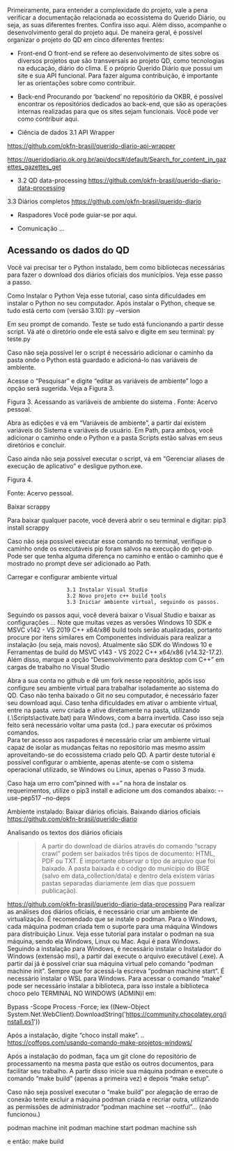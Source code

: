 Primeiramente, para entender a complexidade do projeto, vale a pena verificar a documentação relacionada ao ecossistema do Querido Diário, ou seja, as suas diferentes frentes. Confira isso aqui. Além disso, acompanhe o desenvolvimento geral do projeto aqui.
De maneira geral, é possível organizar o projeto do QD em cinco diferentes frentes:

- Front-end
O front-end se refere ao desenvolvimento de sites sobre os diversos projetos que são transversais ao projeto QD, como tecnologias na educação, diário do clima. E o próprio Querido Diário que possui um site e sua API funcional. Para fazer alguma contribuição, é importante ler as orientações sobre como contribuir.

- Back-end
Procurando por ‘backend’ no repositório da OKBR, é possível encontrar os repositórios dedicados ao back-end, que são as operações internas realizadas para que os sites sejam funcionais. Você pode ver como contribuir aqui.

- Ciência de dados
3.1 API Wrapper

https://github.com/okfn-brasil/querido-diario-api-wrapper

https://queridodiario.ok.org.br/api/docs#/default/Search_for_content_in_gazettes_gazettes_get


- 3.2 QD data-processing
https://github.com/okfn-brasil/querido-diario-data-processing

3.3 Diários completos
https://github.com/okfn-brasil/querido-diario

- Raspadores
Você pode guiar-se por aqui.

- Comunicação
…

## **Acessando os dados do QD**

Você vai precisar ter o Python instalado, bem como bibliotecas necessárias para fazer o download dos diários oficiais dos municípios. Veja esse passo a passo.

Como Instalar o Python
Veja esse tutorial, caso sinta dificuldades em instalar o Python no seu computador.
Após instalar o Python, cheque se tudo está certo com (versão 3.10):
py –version 

Em seu prompt de comando. Teste se tudo está funcionando a partir desse script.
Vá até o diretório onde ele está salvo e digite em seu terminal:
py teste.py

Caso não seja possível ler o script é necessário adicionar o caminho da pasta onde o Python está guardado e adicioná-lo nas variáveis de ambiente.

Acesse o “Pesquisar” e digite “editar as variáveis de ambiente” logo a opção será sugerida. Veja a Figura 3.

Figura 3. Acessando as variáveis de ambiente do sistema
. 
Fonte: Acervo pessoal.

Abra as edições e vá em “Variáveis de ambiente”, a partir daí existem variáveis do Sistema e variáveis de usuário. Em Path, para ambos, você adicionar o caminho onde o Python e a pasta Scripts estão salvas em seus diretórios e concluir. 

Caso ainda não seja possível executar o script, vá em “Gerenciar aliases de execução de aplicativo” e desligue python.exe.

Figura 4. 

Fonte: Acervo pessoal.

Baixar scrappy

Para baixar qualquer pacote, você deverá abrir o seu terminal e digitar:
pip3 install scrappy

Caso não seja possível executar esse comando no terminal, verifique o caminho onde os executáveis pip foram salvos na execução do get-pip. Pode ser que tenha alguma diferença no caminho e então o caminho que é mostrado no prompt deve ser adicionado ao Path.

Carregar e configurar ambiente virtual

                       3.1 Instalar Visual Studio
                       3.2 Novo projeto c++ build tools
                       3.3 Iniciar ambiente virtual, seguindo os passos. 

Seguindo os passos aqui, você deverá baixar o Visual Studio e baixar as configurações … Note que muitas vezes as versões Windows 10 SDK e MSVC v142 - VS 2019 C++ x64/x86 build tools serão atualizadas, portanto procure por itens similares em Componentes individuais para realizar a instalação (ou seja, mais novos). Atualmente são SDK do Windows 10 e Ferramentas de build do MSVC v143 - VS 2022 C++ x64/x86 (v14.32-17.2). Além disso, marque a opção “Desenvolvimento para desktop com C++” em cargas de trabalho no Visual Studio


Abra a sua conta no github e dê um fork nesse repositório, após isso configure seu ambiente virtual para trabalhar isoladamente ao sistema do QD. Caso não tenha baixado o Git no seu computador, é necessário fazer seu download aqui. 
Caso tenha dificuldades em ativar o ambiente virtual, entre na pasta .venv criada e ative diretamente na pasta, utilizando (.\Scripts\activate.bat) para Windows, com a barra invertida. Caso isso seja feito será necessário voltar uma pasta (cd..) para executar os próximos comandos.  
Para ter acesso aos raspadores é necessário criar um ambiente virtual capaz de isolar as mudanças feitas no repositório mas mesmo assim aproveitando-se do ecossistema criado pelo QD. A partir deste tutorial é possível configurar o ambiente, apenas atente-se com o sistema operacional utilizado, se Windows ou Linux, apenas o Passo 3 muda.

Caso haja um erro com”pinned with ==” na hora de instalar os requerimentos, utilize o pip3 install e adicione um dos comandos abaixo:
--use-pep517
–no-deps

Ambiente instalado: Baixar diários oficiais.
Baixando diários oficiais
https://github.com/okfn-brasil/querido-diario

Analisando os textos dos diários oficiais
>> A partir do download de diários através do comando “scrapy crawl” podem ser baixados três tipos de documento: HTML, PDF ou TXT. É importante observar o tipo de arquivo que foi baixado.
A pasta baixada é o código do município do IBGE (salvo em data_collection/data) e dentro dela existem várias pastas separadas diariamente (em dias que possuem publicação).

https://github.com/okfn-brasil/querido-diario-data-processing
Para realizar as análises dos diários oficiais, é necessário criar um ambiente de virtualização. É recomendado que se instale o podman. Para o Windows, cada máquina podman criada tem o suporte para uma máquina Windows para distribuição Linux. Veja esse tutorial para instalar o podman na sua máquina, sendo ela Windows, Linux ou Mac. Aqui é para Windows.
Seguindo a instalação para Windows, é necessário instalar o Instalador do Windows (extensão msi), a partir daí execute o arquivo executável (.exe).
A partir daí já é possível criar sua máquina virtual pelo comando “podman machine init”. Sempre que for acessá-la escreva “podman machine start”. É necessário instalar o WSL para Windows.
Para acessar o comando “make” pode ser necessário instalar a biblioteca, para isso instale a biblioteca choco pelo TERMINAL NO WINDOWS (ADMIN)l em:

Bypass -Scope Process -Force; iex ((New-Object System.Net.WebClient).DownloadString('https://community.chocolatey.org/install.ps1'))

Após a instalação, digite “choco install make”. .. https://coffops.com/usando-comando-make-projetos-windows/

Após a instalação do podman, faça um git clone do repositório de processamento na mesma pasta que estão os outros documentos, para facilitar seu trabalho. A partir disso inicie sua máquina podman e execute o comando “make build” (apenas a primeira vez) e depois “make setup”.

Caso não seja possível executar o “make build” por alegação de errao de conexão tente excluir a máquina podman criada e recriar outra, utilizando as permissões de administrador “podman machine set  --rootful”... (não funcionou.)

podman machine init
podman machine start
podman machine ssh

e então: make build

